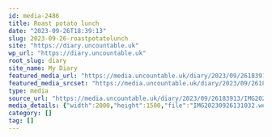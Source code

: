```yaml
---
id: media-2486
title: Roast potato lunch
date: "2023-09-26T18:39:13"
slug: 2023-09-26-roastpotatolunch
site: "https://diary.uncountable.uk"
wp_url: "https://diary.uncountable.uk"
root_slug: diary
site_name: My Diary
featured_media_url: "https://media.uncountable.uk/diary/2023/09/26183913/IMG20230926131032.webp"
featured_media_srcset: "https://media.uncountable.uk/diary/2023/09/26183913/IMG20230926131032-300x225.webp 300w, https://media.uncountable.uk/diary/2023/09/26183913/IMG20230926131032-1024x768.webp 1024w, https://media.uncountable.uk/diary/2023/09/26183913/IMG20230926131032-150x150.webp 150w, https://media.uncountable.uk/diary/2023/09/26183913/IMG20230926131032-640x480.webp 640w, https://media.uncountable.uk/diary/2023/09/26183913/IMG20230926131032.webp 2000w"
type: media
source_url: "https://media.uncountable.uk/diary/2023/09/26183913/IMG20230926131032.webp"
media_details: {"width":2000,"height":1500,"file":"IMG20230926131032.webp","filesize":199062,"sizes":{"medium":{"file":"IMG20230926131032-300x225.webp","width":300,"height":225,"filesize":17678,"mime_type":"image/webp","source_url":"https://media.uncountable.uk/diary/2023/09/26183913/IMG20230926131032-300x225.webp"},"large":{"file":"IMG20230926131032-1024x768.webp","width":1024,"height":768,"filesize":105502,"mime_type":"image/webp","source_url":"https://media.uncountable.uk/diary/2023/09/26183913/IMG20230926131032-1024x768.webp"},"thumbnail":{"file":"IMG20230926131032-150x150.webp","width":150,"height":150,"filesize":7530,"mime_type":"image/webp","source_url":"https://media.uncountable.uk/diary/2023/09/26183913/IMG20230926131032-150x150.webp"},"mobwidth":{"file":"IMG20230926131032-640x480.webp","width":640,"height":480,"filesize":53530,"mime_type":"image/webp","source_url":"https://media.uncountable.uk/diary/2023/09/26183913/IMG20230926131032-640x480.webp"},"full":{"file":"IMG20230926131032.webp","width":2000,"height":1500,"mime_type":"image/webp","source_url":"https://media.uncountable.uk/diary/2023/09/26183913/IMG20230926131032.webp"}},"image_meta":{"aperture":"0","credit":"","camera":"","caption":"","created_timestamp":"0","copyright":"","focal_length":"0","iso":"0","shutter_speed":"0","title":"","orientation":"0","keywords":[]}}
category: []
tag: []
---
```


